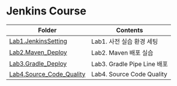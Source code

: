 # Jenkins Course
| Folder                                                         | Contents                         |
|-                                                               |-                                 |
|[Lab1.JenkinsSetting](Lab1.JenkinsSetting/README.md)            |Lab1. 사전 실습 환경 세팅         |
|[Lab2.Maven_Deploy](Lab2.Maven_Deploy/README.md)                |Lab2. Maven 배포 실습             |
|[Lab3.Gradle_Deploy](Lab3.Gradle_Deploy/README.md)              |Lab3. Gradle Pipe Line 배포       |
|[Lab4.Source_Code_Quality](Lab4.Source_Code_Quality/README.md)  |Lab4. Source Code Quality         |
